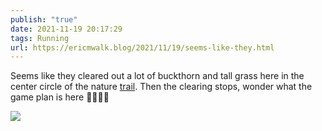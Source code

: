 ```yaml
---
publish: "true"
date: 2021-11-19 20:17:29
tags: Running
url: https://ericmwalk.blog/2021/11/19/seems-like-they.html
---
```


Seems like they cleared out a lot of buckthorn and tall grass here in the center circle of the nature [trail](https://www.strava.com/activities/6279812098). Then the clearing stops, wonder what the game plan is here 🏃🏻‍♂️🤔


![](https://ericmwalk.blog/uploads/2021/8c1c300274.jpg)